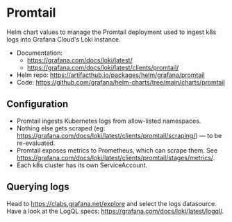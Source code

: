 # Promtail

Helm chart values to manage the Promtail deployment used to ingest k8s logs into Grafana Cloud's Loki instance.

- Documentation:
  - <https://grafana.com/docs/loki/latest/>
  - <https://grafana.com/docs/loki/latest/clients/promtail/>
- Helm repo: <https://artifacthub.io/packages/helm/grafana/promtail>
- Code: <https://github.com/grafana/helm-charts/tree/main/charts/promtail>

## Configuration

- Promtail ingests Kubernetes logs from allow-listed namespaces.
- Nothing else gets scraped (eg: <https://grafana.com/docs/loki/latest/clients/promtail/scraping/>) — to be re-evaluated.
- Promtail exposes metrics to Prometheus, which can scrape them. See <https://grafana.com/docs/loki/latest/clients/promtail/stages/metrics/>.
- Each k8s cluster has its own ServiceAccount.

## Querying logs

Head to <https://clabs.grafana.net/explore> and select the logs datasource.
Have a look at the LogQL specs: <https://grafana.com/docs/loki/latest/logql/>.
